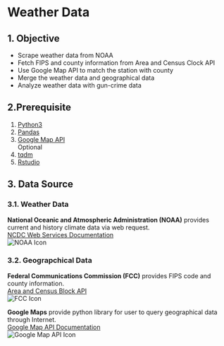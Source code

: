 # Weather Data


## 1. Objective
* Scrape weather data from NOAA
* Fetch FIPS and county information from Area and Census Clock API
* Use Google Map API to match the station with county
* Merge the weather data and geographical data
* Analyze weather data with gun-crime data

## 2.Prerequisite
1. [Python3](https://www.python.org/downloads/)
2. [Pandas](https://pypi.org/project/pandas/)
3. [Google Map API](https://github.com/googlemaps/google-maps-services-python)  
Optional
4. [tqdm](https://github.com/tqdm/tqdm)
5. [Rstudio](https://www.rstudio.com/)


## 3. Data Source

### 3.1. Weather Data
**National Oceanic and Atmospheric Administration (NOAA)** provides current and history climate data via web request.  
[NCDC Web Services Documentation](https://www.ncdc.noaa.gov/cdo-web/webservices/v2)  
![NOAA Icon](https://nsd.rdc.noaa.gov/images/NOAA_emblem.png)  

### 3.2. Geograpchical Data
**Federal Communications Commission (FCC)** provides FIPS code and county information.  
[Area and Census Block API](https://geo.fcc.gov/api/census/)  
![FCC Icon](https://www.duluthnewstribune.com/sites/default/files/styles/16x9_620/public/fieldimages/1/1024/fcclogo.jpg?itok=G_A0TSxp)  

**Google Maps** provide python library for user to query geographical data through Internet.  
[Google Map API Documentation](https://developers.google.com/maps/documentation)  
![Google Map API Icon](https://encrypted-tbn0.gstatic.com/images?q=tbn:ANd9GcQEVZ6BvNVnDepmtqdBRr3kqMN6nGZ4sgEPm6KX7kvN7u81YXjt)
